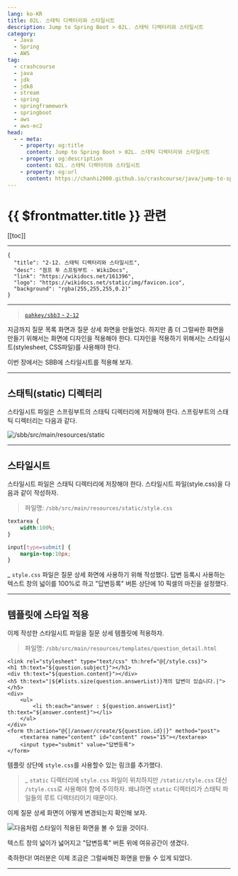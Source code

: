 ```yaml
---
lang: ko-KR
title: 02L. 스태틱 디렉터리와 스타일시트
description: Jump to Spring Boot > 02L. 스태틱 디렉터리와 스타일시트
category:
  - Java
  - Spring
  - AWS
tag: 
  - crashcourse
  - java
  - jdk
  - jdk8
  - stream
  - spring
  - springframework
  - springboot
  - aws
  - aws-ec2
head:
  - - meta:
    - property: og:title
      content: Jump to Spring Boot > 02L. 스태틱 디렉터리와 스타일시트
    - property: og:description
      content: 02L. 스태틱 디렉터리와 스타일시트
    - property: og:url
      content: https://chanhi2000.github.io/crashcourse/java/jump-to-spring-boot/02L.html
---
```


# {{ $frontmatter.title }} 관련

[[toc]]

---

```component VPCard
{
  "title": "2-12. 스태틱 디렉터리와 스타일시트",
  "desc": "점프 투 스프링부트 - WikiDocs",
  "link": "https://wikidocs.net/161396",
  "logo": "https://wikidocs.net/static/img/favicon.ico",
  "background": "rgba(255,255,255,0.2)"
}
```

---

> [<FontIcon icon="iconfont icon-github"/> `pahkey/sbb3` - <FontIcon icon="fas fa-folder-open"/> `2-12`](https://github.com/pahkey/sbb3/tree/2-12)

<VidStack src="youtube/nGcyNWz6f84"/>

지금까지 질문 목록 화면과 질문 상세 화면을 만들었다. 하지만 좀 더 그럴싸한 화면을 만들기 위해서는 화면에 디자인을 적용해야 한다. 디자인을 적용하기 위해서는 스타일시트(stylesheet, CSS파일)를 사용해야 한다.

이번 장에서는 SBB에 스타일시트를 적용해 보자.

---

## 스태틱(static) 디렉터리

스타일시트 파일은 스프링부트의 스태틱 디렉터리에 저장해야 한다. 스프링부트의 스태틱 디렉터리는 다음과 같다.

![<FontIcon icon="fas fa-folder-open"/>`/sbb/src/main/resources/static`](https://wikidocs.net/images/page/161396/C_2-12_1.png)

---

## 스타일시트

스타일시트 파일은 스태틱 디렉터리에 저장해야 한다. 스타일시트 파일(style.css)을 다음과 같이 작성하자.

> 파일명: <FontIcon icon="fas fa-folder-open"/>`/sbb/src/main/resources/static/`<FontIcon icon="fa-brands fa-css3-alt"/>`style.css`

```css
textarea {
    width:100%;
}

input[type=submit] {
    margin-top:10px;
}
```

_ <FontIcon icon="fa-brands fa-css3-alt"/>`style.css` 파일은 질문 상세 화면에 사용하기 위해 작성했다. 답변 등록시 사용하는 텍스트 창의 넓이를 100%로 하고 "답변등록" 버튼 상단에 10 픽셀의 마진을 설정했다.

---

## 템플릿에 스타일 적용

이제 작성한 스타일시트 파일을 질문 상세 템플릿에 적용하자.

> 파일명: <FontIcon icon="fas fa-folder-open"/>`/sbb/src/main/resources/templates/`<FontIcon icon="fa-brands fa-html5"/>`question_detail.html`

```html{1}
<link rel="stylesheet" type="text/css" th:href="@{/style.css}">
<h1 th:text="${question.subject}"></h1>
<div th:text="${question.content}"></div>
<h5 th:text="|${#lists.size(question.answerList)}개의 답변이 있습니다.|"></h5>
<div>
    <ul>
        <li th:each="answer : ${question.answerList}" th:text="${answer.content}"></li>
    </ul>
</div>
<form th:action="@{|/answer/create/${question.id}|}" method="post">
    <textarea name="content" id="content" rows="15"></textarea>
    <input type="submit" value="답변등록">
</form>
```

템플릿 상단에 <FontIcon icon="fa-brands fa-css3-alt"/>`style.css`를 사용할수 있는 링크를 추가했다.

> _ <FontIcon icon="fas fa-folder-open"/>`static` 디렉터리에 <FontIcon icon="fa-brands fa-css3-alt"/>`style.css` 파일이 위치하지만 `/static/style.css` 대신 `/style.css`로 사용해야 함에 주의하자. 왜냐하면 <FontIcon icon="fas fa-folder-open"/>`static` 디렉터리가 스태틱 파일들의 루트 디렉터리이기 때문이다.

이제 질문 상세 화면이 어떻게 변경되는지 확인해 보자.

![다음처럼 스타일이 적용된 화면을 볼 수 있을 것이다.](https://wikidocs.net/images/page/161396/O_2-12_2.png)

텍스트 창의 넓이가 넓어지고 "답변등록" 버튼 위에 여유공간이 생겼다.

축하한다! 여러분은 이제 조금은 그럴싸해진 화면을 만들 수 있게 되었다.

---
